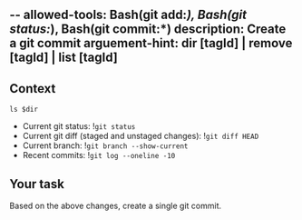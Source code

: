 --
allowed-tools: Bash(git add:*), Bash(git status:*), Bash(git commit:*)
description: Create a git commit
arguement-hint: dir [tagId] | remove [tagId] | list [tagId]
---

## Context
`ls $dir` 
- Current git status: !`git status`
- Current git diff (staged and unstaged changes): !`git diff HEAD`
- Current branch: !`git branch --show-current`
- Recent commits: !`git log --oneline -10`

## Your task

Based on the above changes, create a single git commit.